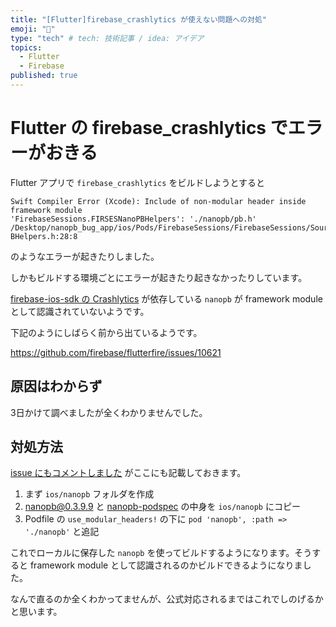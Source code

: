 ```yaml
---
title: "[Flutter]firebase_crashlytics が使えない問題への対処"
emoji: "🐛"
type: "tech" # tech: 技術記事 / idea: アイデア
topics: 
  - Flutter
  - Firebase
published: true
---
```


# Flutter の firebase_crashlytics でエラーがおきる

Flutter アプリで `firebase_crashlytics` をビルドしようとすると

```
Swift Compiler Error (Xcode): Include of non-modular header inside framework module
'FirebaseSessions.FIRSESNanoPBHelpers': './nanopb/pb.h'
/Desktop/nanopb_bug_app/ios/Pods/FirebaseSessions/FirebaseSessions/SourcesObjC/NanoPB/FIRSESNanoP
BHelpers.h:28:8
```

のようなエラーが起きたりしました。

しかもビルドする環境ごとにエラーが起きたり起きなかったりしています。

[firebase-ios-sdk の Crashlytics](https://github.com/firebase/firebase-ios-sdk) が依存している `nanopb` が framework module として認識されていないようです。

下記のようにしばらく前から出ているようです。

https://github.com/firebase/flutterfire/issues/10621

## 原因はわからず

3日かけて調べましたが全くわかりませんでした。

## 対処方法

[issue にもコメントしました](https://github.com/firebase/flutterfire/issues/10621#issuecomment-1634522430) がここにも記載しておきます。


1. まず `ios/nanopb` フォルダを作成
2. [nanopb@0.3.9.9](https://github.com/nanopb/nanopb/releases/tag/0.3.9.9) と [nanopb-podspec](https://github.com/google/nanopb-podspec) の中身を `ios/nanopb` にコピー
3. Podfile の `use_modular_headers!` の下に `pod 'nanopb', :path => './nanopb'` と追記

これでローカルに保存した `nanopb` を使ってビルドするようになります。そうすると framework module として認識されるのかビルドできるようになりました。

なんで直るのか全くわかってませんが、公式対応されるまではこれでしのげるかと思います。